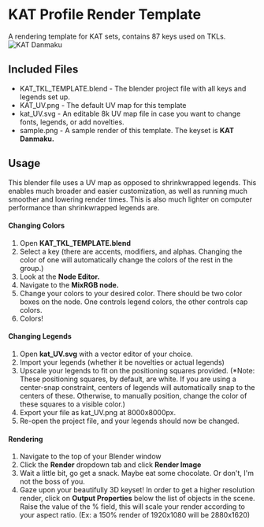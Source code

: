 # KAT Profile Render Template
 A rendering template for KAT sets, contains 87 keys used on TKLs.
 ![KAT Danmaku](https://i.imgur.com/OaOvgay.jpg)
 
## Included Files
* KAT_TKL_TEMPLATE.blend - The blender project file with all keys and legends set up.
* KAT_UV.png - The default UV map for this template
* kat_UV.svg - An editable 8k UV map file in case you want to change fonts, legends, or add novelties.
* sample.png - A sample render of this template. The keyset is **KAT Danmaku.**

## Usage
This blender file uses a UV map as opposed to shrinkwrapped legends. This enables much broader and easier customization, as well as running much smoother and lowering render times. This is also much lighter on computer performance than shrinkwrapped legends are.

#### Changing Colors
1. Open **KAT_TKL_TEMPLATE.blend**
2. Select a key (there are accents, modifiers, and alphas. Changing the color of one will automatically change the colors of the rest in the group.)
3. Look at the **Node Editor.** 
4. Navigate to the **MixRGB node.**
5. Change your colors to your desired color. There should be two color boxes on the node. One controls legend colors, the other controls cap colors.
6. Colors!


#### Changing Legends
1. Open **kat_UV.svg** with a vector editor of your choice.
2. Import your legends (whether it be novelties or actual legends)
3. Upscale your legends to fit on the positioning squares provided. (*Note: These positioning squares, by default, are white. If you are using a center-snap constraint, centers of legends will automatically snap to the centers of these. Otherwise, to manually position, change the color of these squares to a visible color.)
4. Export your file as kat_UV.png at 8000x8000px.
5. Re-open the project file, and your legends should now be changed.

#### Rendering
1. Navigate to the top of your Blender window
2. Click the **Render** dropdown tab and click **Render Image**
3. Wait a little bit, go get a snack. Maybe eat some chocolate. Or don't, I'm not the boss of you.
4. Gaze upon your beautifully 3D keyset!
In order to get a higher resolution render, click on **Output Properties** below the list of objects in the scene. Raise the value of the % field, this will scale your render according to your aspect ratio. (Ex: a 150% render of 1920x1080 will be 2880x1620)

